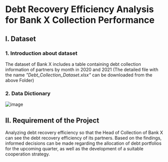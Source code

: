 # Debt Recovery Efficiency Analysis for Bank X Collection Performance
## I. Dataset

### 1. Introduction about dataset
The dataset of Bank X includes a table containing debt collection information of partners by month in 2020 and 2021 (The detailed file with the name _"Debt_Collection_Dataset.xlsx"_ can be downloaded from the above Folder)

### 2. Data Dictionary
![image](https://user-images.githubusercontent.com/129883764/233991260-6f6ac9a3-5e54-4a4a-a399-9414bfdf7279.png)

## II. Requirement of the Project
Analyzing debt recovery efficiency so that the Head of Collection of Bank X can see the debt recovery efficiency of its partners. Based on the findings, informed decisions can be made regarding the allocation of debt portfolios for the upcoming quarter, as well as the development of a suitable cooperation strategy.
